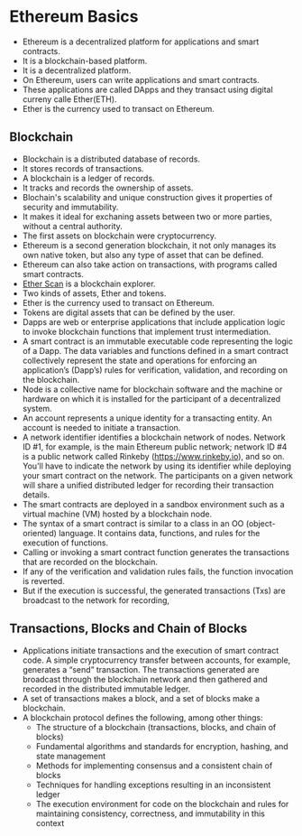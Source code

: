 # Ethereum Basics
- Ethereum is a decentralized platform for applications and smart contracts.
- It is a blockchain-based platform.
- It is a decentralized platform.
- On Ethereum, users can write applications and smart contracts.
- These applications are called DApps and they transact using digital curreny calle Ether(ETH).
- Ether is the currency used to transact on Ethereum.

## Blockchain
- Blockchain is a distributed database of records.
- It stores records of transactions.
- A blockchain is a ledger of records.
- It tracks and records the ownership of assets.
- Blochain's scalability and unique construction gives it properties of security and immutability.
- It makes it ideal for exchaning assets between two or more parties, without a central authority.
- The first assets on blockchain were cryptocurrency.
- Ethereum is a second generation blockchain, it not only manages its own native token, but also any type of asset that can be defined.
- Ethereum can also take action on transactions, with programs called smart contracts.
- [Ether Scan](https://etherscan.io/) is a blockchain explorer.
- Two kinds of assets, Ether and tokens.
- Ether is the currency used to transact on Ethereum.
- Tokens are digital assets that can be defined by the user.
- Dapps are web or enterprise applications that include application logic to invoke blockchain functions that implement trust intermediation.
- A smart contract is an immutable executable code representing the logic of a Dapp. The data variables and functions defined in a smart contract collectively represent the state and operations for enforcing an application’s (Dapp’s) rules for verification, validation, and recording on the blockchain.
- Node is a collective name for blockchain software and the machine or hardware on which it is installed for the participant of a decentralized system.
- An account represents a unique identity for a transacting entity. An account is needed to initiate a transaction.
- A network identifier identifies a blockchain network of nodes. Network ID #1, for example, is the main Ethereum public network; network ID #4 is a public network called Rinkeby (https://www.rinkeby.io), and so on. You’ll have to indicate the network by using its identifier while deploying your smart contract on the network. The participants on a given network will share a unified distributed ledger for recording their transaction details.
- The smart contracts are deployed in a sandbox environment such as a virtual machine (VM) hosted by a blockchain node. 
- The syntax of a smart contract is similar to a class in an OO (object-oriented) language. It contains data, functions, and rules for the execution of functions. 
- Calling or invoking a smart contract function generates the transactions that are recorded on the blockchain. 
- If any of the verification and validation rules fails, the function invocation is reverted. 
- But if the execution is successful, the generated transactions (Txs) are broadcast to the network for recording, 

## Transactions, Blocks and Chain of Blocks
- Applications initiate transactions and the execution of smart contract code. A simple cryptocurrency transfer between accounts, for example, generates a “send” transaction. The transactions generated are broadcast through the blockchain network and then gathered and recorded in the distributed immutable ledger.
- A set of transactions makes a block, and a set of blocks make a blockchain.
- A blockchain protocol defines the following, among other things:
     - The structure of a blockchain (transactions, blocks, and chain of blocks)
     - Fundamental algorithms and standards for encryption, hashing, and state management
     - Methods for implementing consensus and a consistent chain of blocks
     - Techniques for handling exceptions resulting in an inconsistent ledger
     - The execution environment for code on the blockchain and rules for maintaining consistency, correctness, and immutability in this context
